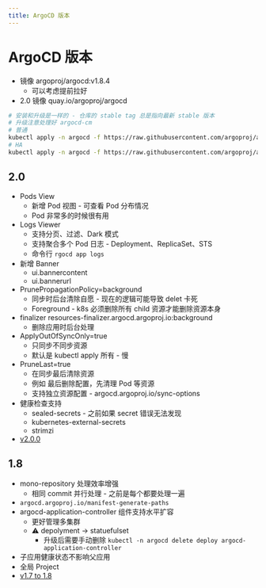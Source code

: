 ```yaml
---
title: ArgoCD 版本
---
```


# ArgoCD 版本

- 镜像 argoproj/argocd:v1.8.4
  - 可以考虑提前拉好
- 2.0 镜像 quay.io/argoproj/argocd

```bash
# 安装和升级是一样的 - 仓库的 stable tag 总是指向最新 stable 版本
# 升级注意处理好 argocd-cm
# 普通
kubectl apply -n argocd -f https://raw.githubusercontent.com/argoproj/argo-cd/stable/manifests/install.yaml
# HA
kubectl apply -n argocd -f https://raw.githubusercontent.com/argoproj/argo-cd/stable/manifests/ha/install.yaml
```

## 2.0

- Pods View
  - 新增 Pod 视图 - 可查看 Pod 分布情况
  - Pod 非常多的时候很有用
- Logs Viewer
  - 支持分页、过滤、Dark 模式
  - 支持聚合多个 Pod 日志 - Deployment、ReplicaSet、STS
  - 命令行 `rgocd app logs`
- 新增 Banner
  - ui.bannercontent
  - ui.bannerurl
- PrunePropagationPolicy=background
  - 同步时后台清除自愿 - 现在的逻辑可能导致 delet 卡死
  - Foreground - k8s 必须删除所有 child 资源才能删除资源本身
- finalizer resources-finalizer.argocd.argoproj.io:background
  - 删除应用时后台处理
- ApplyOutOfSyncOnly=true
  - 只同步不同步资源
  - 默认是 kubectl apply 所有 - 慢
- PruneLast=true
  - 在同步最后清除资源
  - 例如 最后删除配置，先清理 Pod 等资源
  - 支持独立资源配置 - argocd.argoproj.io/sync-options
- 健康检查支持
  - sealed-secrets - 之前如果 secret 错误无法发现
  - kubernetes-external-secrets
  - strimzi
- [v2.0.0](https://github.com/argoproj/argo-cd/releases/tag/v2.0.0)

## 1.8

- mono-repository 处理效率增强
  - 相同 commit 并行处理 - 之前是每个都要处理一遍
- `argocd.argoproj.io/manifest-generate-paths`
- argocd-application-controller 组件支持水平扩容
  - 更好管理多集群
  - ⚠️ depolyment -> statuefulset
    - 升级后需要手动删除 `kubectl -n argocd delete deploy argocd-application-controller`
- 子应用健康状态不影响父应用
- 全局 Project
- [v1.7 to 1.8](https://argoproj.github.io/argo-cd/operator-manual/upgrading/1.7-1.8/)
